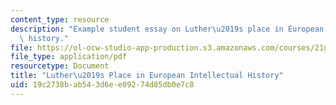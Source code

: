 ```yaml
---
content_type: resource
description: "Example student essay on Luther\u2019s place in European intellectual\
  \ history."
file: https://ol-ocw-studio-app-production.s3.amazonaws.com/courses/21g-059-european-thought-and-culture-spring-2008/19c2738bab543d6ee09274d85db0e7c8_MIT21G_059S08_delacruz.pdf
file_type: application/pdf
resourcetype: Document
title: "Luther\u2019s Place in European Intellectual History"
uid: 19c2738b-ab54-3d6e-e092-74d85db0e7c8
---
```

